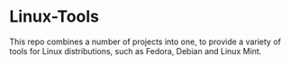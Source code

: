 # Linux-Tools
This repo combines a number of projects into one, to provide a variety of tools for Linux distributions, such as Fedora, Debian and Linux Mint.
